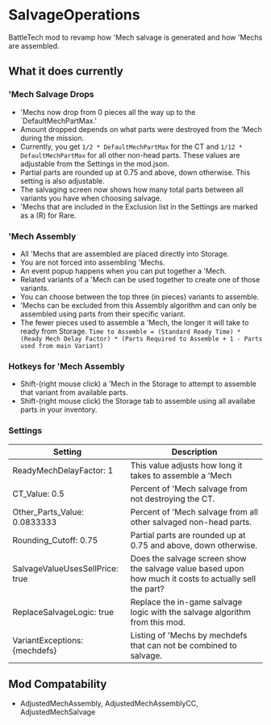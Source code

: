 # SalvageOperations

BattleTech mod to revamp how 'Mech salvage is generated and how 'Mechs are assembled.

## What it does currently

### 'Mech Salvage Drops

* 'Mechs now drop from 0 pieces all the way up to the `DefaultMechPartMax.'
* Amount dropped depends on what parts were destroyed from the 'Mech during the mission.
* Currently, you get `1/2 * DefaultMechPartMax` for the CT and `1/12 * DefaultMechPartMax` for all other non-head parts.
  These values are adjustable from the Settings in the mod.json.
* Partial parts are rounded up at 0.75 and above, down otherwise. This setting is also adjustable.
* The salvaging screen now shows how many total parts between all variants you have when choosing salvage. 
* 'Mechs that are included in the Exclusion list in the Settings are marked as a (R) for Rare. 

### 'Mech Assembly

* All 'Mechs that are assembled are placed directly into Storage.
* You are not forced into assembling 'Mechs.
* An event popup happens when you can put together a 'Mech.
* Related variants of a 'Mech can be used together to create one of those variants.
* You can choose between the top three (in pieces) variants to assemble.
* 'Mechs can be excluded from this Assembly algorithm and can only be assembled using parts from their specific variant.
* The fewer pieces used to assemble a 'Mech, the longer it will take to ready from Storage.
  `Time to Assemble = (Standard Ready Time) * (Ready Mech Delay Factor) * (Parts Required to Assemble + 1 - Parts used from main Variant)`

### Hotkeys for 'Mech Assembly

* Shift-(right mouse click) a 'Mech in the Storage to attempt to assemble that variant from available parts. 
* Shift-(right mouse click) the Storage tab to assemble using all availabe parts in your inventory.

### Settings

Setting           | Description
------------------|------------
ReadyMechDelayFactor: 1 | This value adjusts how long it takes to assemble a 'Mech
CT_Value: 0.5 | Percent of 'Mech salvage from not destroying the CT.
Other_Parts_Value: 0.0833333 | Percent of 'Mech salvage from all other salvaged non-head parts.
Rounding_Cutoff: 0.75 | Partial parts are rounded up at 0.75 and above, down otherwise.
SalvageValueUsesSellPrice: true |  Does the salvage screen show the salvage value based upon how much it costs to actually sell the part?
ReplaceSalvageLogic: true | Replace the in-game salvage logic with the salvage algorithm from this mod. 
VariantExceptions: {mechdefs} | Listing of 'Mechs by mechdefs that can not be combined to salvage.

## Mod Compatability

* AdjustedMechAssembly, AdjustedMechAssemblyCC, AdjustedMechSalvage

